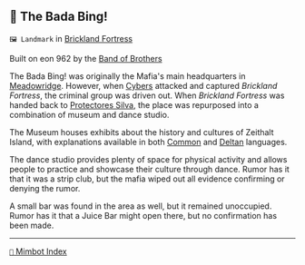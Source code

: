 ## 💃 The Bada Bing!

`🖼️ Landmark` in [Brickland Fortress](<https://zeithalt.github.io/r/brickland_fortress.html>)

Built on eon 962 by the [Band of Brothers](<https://zeithalt.github.io/r/band_of_brothers.html>)

The Bada Bing! was originally the Mafia's main headquarters in [Meadowridge](<https://zeithalt.github.io/r/meadowridge.html>). However, when [Cybers](<https://zeithalt.github.io/r/cybers.html>) attacked and captured _Brickland Fortress_, the criminal group was driven out. When _Brickland Fortress_ was handed back to [Protectores Silva](<https://zeithalt.github.io/r/protectores_silva.html>), the place was repurposed into a combination of museum and dance studio.

The Museum houses exhibits about the history and cultures of Zeithalt Island, with explanations available in both [Common](<https://zeithalt.github.io/r/common_language.html>) and [Deltan](<https://zeithalt.github.io/r/deltan_language.html>) languages.

The dance studio provides plenty of space for physical activity and allows people to practice and showcase their culture through dance. Rumor has it that it was a strip club, but the mafia wiped out all evidence confirming or denying the rumor.

A small bar was found in the area as well, but it remained unoccupied. Rumor has it that a Juice Bar might open there, but no confirmation has been made.

-----
[`📑` Mimbot Index](<https://zeithalt.github.io/r/#7a00>)
<!---
keywords:  
aliases: 
-->